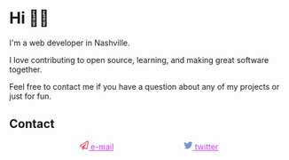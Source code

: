# Hi 👨‍💻

I'm a web developer in Nashville. 

I love contributing to open source, learning, and making great software together.

Feel free to contact me if you have a question about any of my projects or just for fun.

## Contact

<style>
.contact {
    display: flex;
    justify-content: space-evenly;
}
.contact__link {
    color: #BC42F0;
}
.contact__link__svg {
    width: 16px;
}
</style>
<div class="contact">
    <a href="mailto:jaredbeachdesign@gmail.com" class="contact__link">
        <svg
   viewBox="0 0 16 16" class="contact__link__svg"><path
     d="M 13.747582,0.20235485 0.74858354,7.6993065 c -1.07491708,0.6218741 -0.97180002,2.2125119 0.17811129,2.6843945 l 3.57159947,1.478148 v 2.63752 c 0,1.450016 1.8498572,2.046897 2.7060412,0.893757 l 1.3686446,-1.84689 3.4966059,1.443765 c 0.184361,0.07501 0.378095,0.1125 0.571831,0.1125 0.25623,0 0.509336,-0.06561 0.737443,-0.193757 0.399969,-0.224999 0.674947,-0.625004 0.746817,-1.078134 L 15.981783,1.7304977 C 16.172394,0.47735875 14.828748,-0.4195292 13.747582,0.20235485 Z M 5.9981786,14.499369 v -2.018766 l 1.1436617,0.471881 z M 12.641417,13.602491 7.8355368,11.618088 12.216449,5.2961577 C 12.550799,4.8117756 11.919597,4.2492667 11.475882,4.6336501 L 4.8670158,10.393082 1.4985257,8.9993195 14.497522,1.4992376 Z"
     style="fill:#E64868; fill-opacity:1;stroke-width:0.03124895"
     /></svg>
    e-mail
    </a>
    <a href="https://twitter.com/realjaredbeach" class="contact__link"><svg
   class="contact__link__svg"
   viewBox="0 0 512 512"><path
     d="M459.37 151.716c.325 4.548.325 9.097.325 13.645 0 138.72-105.583 298.558-298.558 298.558-59.452 0-114.68-17.219-161.137-47.106 8.447.974 16.568 1.299 25.34 1.299 49.055 0 94.213-16.568 130.274-44.832-46.132-.975-84.792-31.188-98.112-72.772 6.498.974 12.995 1.624 19.818 1.624 9.421 0 18.843-1.3 27.614-3.573-48.081-9.747-84.143-51.98-84.143-102.985v-1.299c13.969 7.797 30.214 12.67 47.431 13.319-28.264-18.843-46.781-51.005-46.781-87.391 0-19.492 5.197-37.36 14.294-52.954 51.655 63.675 129.3 105.258 216.365 109.807-1.624-7.797-2.599-15.918-2.599-24.04 0-57.828 46.782-104.934 104.934-104.934 30.213 0 57.502 12.67 76.67 33.137 23.715-4.548 46.456-13.32 66.599-25.34-7.798 24.366-24.366 44.833-46.132 57.827 21.117-2.273 41.584-8.122 60.426-16.243-14.292 20.791-32.161 39.308-52.628 54.253z"
     id="path2"
     style="fill:#7195D9;fill-opacity:1"
     inkscape:export-xdpi="3.0000119"
     inkscape:export-ydpi="3.0000119" />
</svg> twitter</a>
</div>